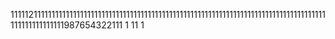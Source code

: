 1111121111111111111111111111111111111111111111111111111111111111111111111111111111111111111111111111111987654322111
1
11
1
